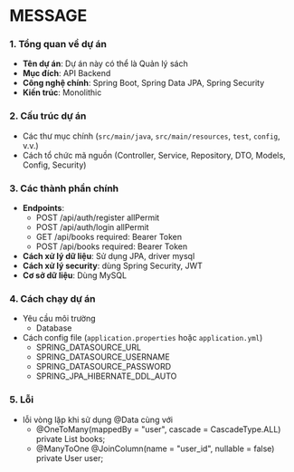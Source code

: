 # MESSAGE

### 1. **Tổng quan về dự án**
- **Tên dự án**: Dự án này có thể là Quản lý sách
- **Mục đích**: API Backend
- **Công nghệ chính**: Spring Boot, Spring Data JPA, Spring Security
- **Kiến trúc**: Monolithic

### 2. **Cấu trúc dự án**
- Các thư mục chính (`src/main/java`, `src/main/resources`, `test`, `config`, v.v.)
- Cách tổ chức mã nguồn (Controller, Service, Repository, DTO, Models, Config, Security)

### 3. **Các thành phần chính**
- **Endpoints**: 
  - POST /api/auth/register  allPermit
  - POST /api/auth/login     allPermit
  - GET  /api/books          required: Bearer Token
  - POST /api/books          required: Bearer Token
- **Cách xử lý dữ liệu**: Sử dụng JPA, driver mysql
- **Cách xử lý security**: dùng Spring Security, JWT
- **Cơ sở dữ liệu**: Dùng MySQL

### 4. **Cách chạy dự án**
- Yêu cầu môi trường 
  - Database
- Cách config file (`application.properties` hoặc `application.yml`)
    - SPRING_DATASOURCE_URL
    - SPRING_DATASOURCE_USERNAME
    - SPRING_DATASOURCE_PASSWORD
    - SPRING_JPA_HIBERNATE_DDL_AUTO

### 5. **Lỗi**
- lỗi vòng lặp khi sử dụng @Data cùng với 
  - @OneToMany(mappedBy = "user", cascade = CascadeType.ALL)
    private List<Book> books; 
  - @ManyToOne 
    @JoinColumn(name = "user_id", nullable = false)
    private User user;

